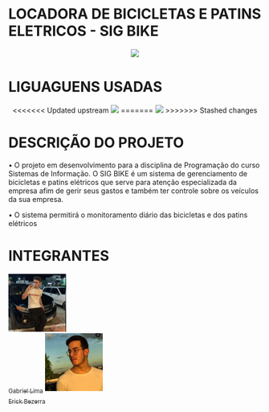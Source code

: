 <h1 align="left">LOCADORA DE BICICLETAS E PATINS ELETRICOS - SIG BIKE</h1>

<p align="center">
<img src="http://img.shields.io/static/v1?label=STATUS&message=EM%20DESENVOLVIMENTO&color=GREEN&style=for-the-badge"/>
</p>

<h1 align="left">LIGUAGUENS USADAS</h1>

<p align="center">
<<<<<<< Updated upstream
<img src="[https://github.com/Lima404/Locadora-de-bicicletas-e-patins-eletricos/blob/main/imagens/cpplogo-460x460.png](https://github.com/Lima404/Locadora-de-bicicletas-e-patins-eletricos/blob/main/imagens/c.png)"/>
=======
<img src="https://github.com/Lima404/Locadora-de-bicicletas-e-patins-eletricos/blob/main/imagens/cpplogo-260x200.png"/>
>>>>>>> Stashed changes
</p>

<h1 align="left">DESCRIÇÃO DO PROJETO</h1>

• O projeto em desenvolvimento para a disciplina de Programação do curso Sistemas de Informação. O SIG BIKE é um sistema de gerenciamento de bicicletas e patins elétricos que serve para atenção especializada da empresa afim de gerir seus gastos e também ter controle sobre os veículos da sua empresa.

• O sistema permitirá o monitoramento diário das bicicletas e dos patins elétricos

<h1 align="left">INTEGRANTES</h1>


[<img src="https://github.com/Lima404/Locadora-de-bicicletas-e-patins-eletricos/blob/main/imagens/87135960.jpg" width=115><br><sub>Gabriel Lima</sub>](https://github.com/Lima404) 
[<img src="https://github.com/Lima404/Locadora-de-bicicletas-e-patins-eletricos/blob/main/imagens/102674727.jpg" width=115><br><sub>Erick Bezerra</sub>](https://github.com/ErickBezerrar)
